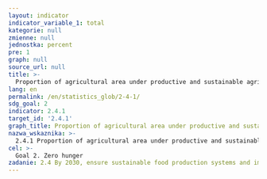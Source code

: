 ```yaml
---
layout: indicator
indicator_variable_1: total
kategorie: null
zmienne: null
jednostka: percent
pre: 1
graph: null
source_url: null
title: >-
  Proportion of agricultural area under productive and sustainable agriculture
lang: en
permalink: /en/statistics_glob/2-4-1/
sdg_goal: 2
indicator: 2.4.1
target_id: '2.4.1'
graph_title: Proportion of agricultural area under productive and sustainable agriculture
nazwa_wskaznika: >-
  2.4.1 Proportion of agricultural area under productive and sustainable agriculture
cel: >-
  Goal 2. Zero hunger
zadanie: 2.4 By 2030, ensure sustainable food production systems and implement resilient agricultural practices that increase productivity and production, that help maintain ecosystems, that strengthen capacity for adaptation to climate change, extreme weather, drought, flooding and other disasters and that progressively improve land and soil quality
---
```

